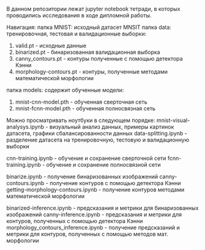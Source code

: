 В данном репозитории лежат jupyter notebook тетради,
в которых проводились исследования в ходе дипломной работы.

Навигация:
папка MNIST: исходный датасет MNSIT
папка data: тренировочная, тестовая и валидационные выборки:
1. valid.pt - исходные данные
2. binarized.pt - бинаризованная валидационная выборка
3. canny_contours.pt - контуры полученные с помощью детектора Кэнни
4. morphology-contours.pt - контуры, полученные методами математической морфологии

папка models: содержит обученные модели:
1. mnist-cnn-model.pth - обученная сверточная сеть
2. mnist-fcnn-model.pth - обученная полносвязная сеть

Можно просматривать ноутбуки в следующем порядке:
mnist-visual-analysys.ipynb - визуальный анализ данных, примеры картинок датасета,
                              графики сбалансированности данных
data-splitting.ipynb -  разделение датасета на тренировочную, тестовую и валидационную выборки

cnn-training.ipynb - обучение и сохранение сверточной сети
fcnn-training.ipynb - обучение и сохранение полносвязной сети

binarize.ipynb - получение бинаризованных изображений
canny-contours.ipynb - получение контуров с помощью детектора Кэнни
getting-morphology-contours.ipynb - получение контуров методами математической морфологии

binarized-inference.ipynb - предсказания и метрики для бинаризованных изображений
canny-inference.ipynb - предсказания и метрики для контуров, полученных с помощью
                  детектора Кэнни
morphology_contours_inference.ipynb - получение предсказаний и метрики для контуров, 
                                полученных с помощью методов мат. морфологии


